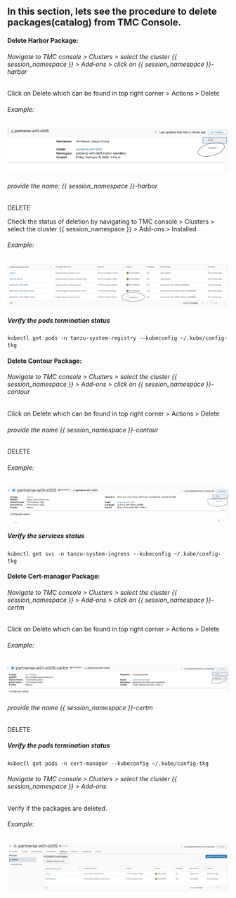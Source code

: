 ## In this section, lets see the procedure to delete packages(catalog) from TMC Console. 

#### Delete Harbor Package:


###### Navigate to TMC console > Clusters > select the cluster {{ session_namespace }} > Add-ons > click on {{ session_namespace }}-harbor

Click on Delete which can be found in top right corner > Actions > Delete

###### Example:

![Application](images/TMC-30.png)

###### provide the name: {{ session_namespace }}-harbor

DELETE

Check the status of deletion by navigating to TMC console > Clusters > select the cluster  {{ session_namespace }} > Add-ons > Installed

###### Example:
![Application](images/TMC-22.png)

##### Verify the pods termination status

```execute
kubectl get pods -n tanzu-system-registry --kubeconfig ~/.kube/config-tkg
```

#### Delete Contour Package:

###### Navigate to TMC console > Clusters > select the cluster  {{ session_namespace }} > Add-ons > click on {{ session_namespace }}-contour

Click on Delete which can be found in top right corner > Actions > Delete

###### provide the name {{ session_namespace }}-contour

DELETE

###### Example:

![Application](images/TMC-24.png)

##### Verify the services status

```execute
kubectl get svc -n tanzu-system-ingress --kubeconfig ~/.kube/config-tkg
```

#### Delete Cert-manager Package:

###### Navigate to TMC console > Clusters > select the cluster  {{ session_namespace }} > Add-ons > click on {{ session_namespace }}-certm

Click on Delete which can be found in top right corner > Actions > Delete

###### Example:

![Application](images/TMC-23.png)

###### provide the name {{ session_namespace }}-certm

DELETE

##### Verify the pods termination status

```execute
kubectl get pods -n cert-manager --kubeconfig ~/.kube/config-tkg
```

###### Navigate to TMC console > Clusters > select the cluster  {{ session_namespace }} > Add-ons 
Verify if the packages are deleted. 

###### Example:
![Application](images/TMC-25.png)

